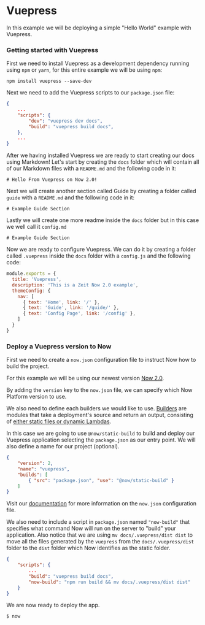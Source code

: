 # Vuepress

In this example we will be deploying a simple "Hello World" example with Vuepress.

### Getting started with Vuepress

First we need to install Vuepress as a development dependency running using `npm` or `yarn`, for this entire example we will be using `npm`:

```
npm install vuepress --save-dev
```

Next we need to add the Vuepress scripts to our `package.json` file:

```json
{
    ...
    "scripts": {
        "dev": "vuepress dev docs",
        "build": "vuepress build docs",
    },
    ...
}
```

After we having installed Vuepress we are ready to start creating our docs using Markdown! Let's start by creating the `docs` folder which will contain all of our Markdown files with a `README.md` and the following code in it:


```
# Hello From Vuepress on Now 2.0!
```

Next we will create another section called Guide by creating a folder called `guide` with a `README.md` and the following code in it:


```
# Example Guide Section
```

Lastly we will create one more readme inside the `docs` folder but in this case we well call it `config.md`


```
# Example Guide Section
```

Now we are ready to configure Vuepress. We can do it by creating a folder called `.vuepress` inside the `docs` folder with a `config.js` and the following code:

```javascript
module.exports = {
  title: 'Vuepress',
  description: 'This is a Zeit Now 2.0 example',
  themeConfig: {
    nav: [
      { text: 'Home', link: '/' },
      { text: 'Guide', link: '/guide/' },
      { text: 'Config Page', link: '/config' },
    ]
  }
}
```

### Deploy a Vuepress version to Now

First we need to create a `now.json` configuration file to instruct Now how to build the project.

For this example we will be using our newest version [Now 2.0](https://zeit.co/now).

By adding the `version` key to the `now.json` file, we can specify which Now Platform version to use.

We also need to define each builders we would like to use. [Builders](https://zeit.co/docs/v2/deployments/builders/overview/) are modules that take a deployment's source and return an output, consisting of [either static files or dynamic Lambdas](https://zeit.co/docs/v2/deployments/builds/#sources-and-outputs).

In this case we are going to use `@now/static-build` to build and deploy our Vuepress application selecting the `package.json` as our entry point. We will also define a name for our project (optional).

```json
{
    "version": 2,
    "name": "vuepress",
    "builds": [
        { "src": "package.json", "use": "@now/static-build" }
    ]
}
```

Visit our [documentation](https://zeit.co/docs/v2/deployments/configuration) for more information on the `now.json` configuration file.

We also need to include a script in `package.json` named `"now-build"` that specifies what command Now will run on the server to "build" your application. Also notice that we are using `mv docs/.vuepress/dist dist` to move all the files generated by the `vuepress` from the `docs/.vuepress/dist` folder to the `dist` folder which Now identifies as the static folder.

```json
{
    "scripts": {
        ...
        "build": "vuepress build docs",
        "now-build": "npm run build && mv docs/.vuepress/dist dist"
    }
}
```

We are now ready to deploy the app.

```shell
$ now
```
